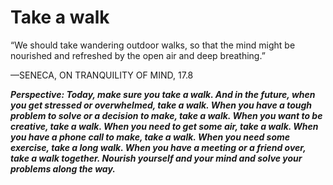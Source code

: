 # Take a walk

“We should take wandering outdoor walks, so that the mind might be nourished and refreshed by the open air and deep breathing.”

—SENECA, ON TRANQUILITY OF MIND, 17.8

***Perspective: Today, make sure you take a walk. And in the future, when you get stressed or overwhelmed, take a walk. When you have a tough problem to solve or a decision to make, take a walk. When you want to be creative, take a walk. When you need to get some air, take a walk. When you have a phone call to make, take a walk. When you need some exercise, take a long walk. When you have a meeting or a friend over, take a walk together. Nourish yourself and your mind and solve your problems along the way.***